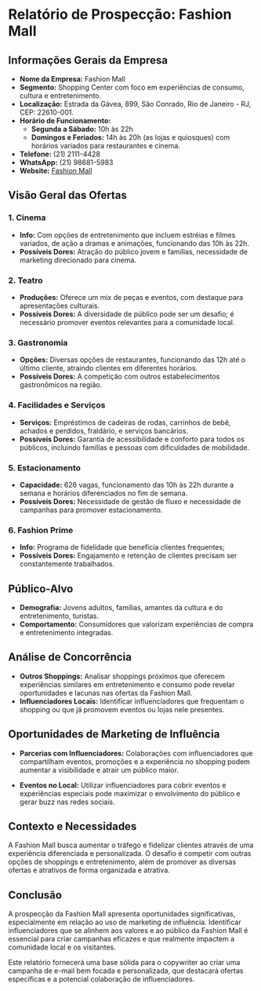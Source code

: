 # Relatório de Prospecção: Fashion Mall

## Informações Gerais da Empresa

- **Nome da Empresa:** Fashion Mall
- **Segmento:** Shopping Center com foco em experiências de consumo, cultura e entretenimento.
- **Localização:** Estrada da Gávea, 899, São Conrado, Rio de Janeiro - RJ, CEP: 22610-001.
- **Horário de Funcionamento:**
  - **Segunda a Sábado:** 10h às 22h
  - **Domingos e Feriados:** 14h às 20h (as lojas e quiosques) com horários variados para restaurantes e cinema.
- **Telefone:** (21) 2111-4428
- **WhatsApp:** (21) 98681-5983
- **Website:** [Fashion Mall](http://www.fashionmall.com.br)

## Visão Geral das Ofertas

### 1. **Cinema**
- **Info:** Com opções de entretenimento que incluem estréias e filmes variados, de ação a dramas e animações, funcionando das 10h às 22h.
- **Possíveis Dores:** Atração do público jovem e famílias, necessidade de marketing direcionado para cinema.
  
### 2. **Teatro**
- **Produções:** Oferece um mix de peças e eventos, com destaque para apresentações culturais.
- **Possíveis Dores:** A diversidade de público pode ser um desafio; é necessário promover eventos relevantes para a comunidade local.

### 3. **Gastronomia**
- **Opções:** Diversas opções de restaurantes, funcionando das 12h até o último cliente, atraindo clientes em diferentes horários.
- **Possíveis Dores:** A competição com outros estabelecimentos gastronômicos na região.

### 4. **Facilidades e Serviços**
- **Serviços:** Empréstimos de cadeiras de rodas, carrinhos de bebê, achados e perdidos, fraldário, e serviços bancários.
- **Possíveis Dores:** Garantia de acessibilidade e conforto para todos os públicos, incluindo famílias e pessoas com dificuldades de mobilidade.

### 5. **Estacionamento**
- **Capacidade:** 626 vagas, funcionamento das 10h às 22h durante a semana e horários diferenciados no fim de semana.
- **Possíveis Dores:** Necessidade de gestão de fluxo e necessidade de campanhas para promover estacionamento.

### 6. **Fashion Prime**
- **Info:** Programa de fidelidade que beneficia clientes frequentes;
- **Possíveis Dores:** Engajamento e retenção de clientes precisam ser constantemente trabalhados.

## Público-Alvo

- **Demografia:** Jovens adultos, famílias, amantes da cultura e do entretenimento, turistas.
- **Comportamento:** Consumidores que valorizam experiências de compra e entretenimento integradas.

## Análise de Concorrência

- **Outros Shoppings:** Analisar shoppings próximos que oferecem experiências similares em entretenimento e consumo pode revelar oportunidades e lacunas nas ofertas da Fashion Mall.
- **Influenciadores Locais:** Identificar influenciadores que frequentam o shopping ou que já promovem eventos ou lojas nele presentes.

## Oportunidades de Marketing de Influência

- **Parcerias com Influenciadores:** Colaborações com influenciadores que compartilham eventos, promoções e a experiência no shopping podem aumentar a visibilidade e atrair um público maior.
  
- **Eventos no Local:** Utilizar influenciadores para cobrir eventos e experiências especiais pode maximizar o envolvimento do público e gerar buzz nas redes sociais.

## Contexto e Necessidades

A Fashion Mall busca aumentar o tráfego e fidelizar clientes através de uma experiência diferenciada e personalizada. O desafio é competir com outras opções de shoppings e entretenimento, além de promover as diversas ofertas e atrativos de forma organizada e atrativa.

## Conclusão

A prospecção da Fashion Mall apresenta oportunidades significativas, especialmente em relação ao uso de marketing de influência. Identificar influenciadores que se alinhem aos valores e ao público da Fashion Mall é essencial para criar campanhas eficazes e que realmente impactem a comunidade local e os visitantes.

Este relatório fornecerá uma base sólida para o copywriter ao criar uma campanha de e-mail bem focada e personalizada, que destacará ofertas específicas e a potencial colaboração de influenciadores.